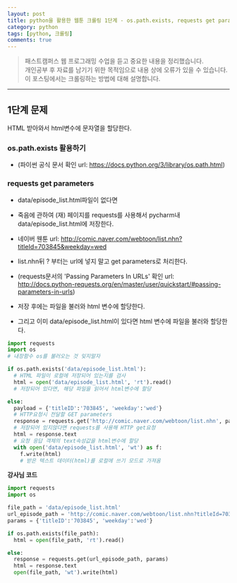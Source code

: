 ```yaml
---
layout: post
title: python을 활용한 웹툰 크롤링 1단계 - os.path.exists, requests get parameters
category: python
tags: [python, 크롤링]
comments: true
---
```


> 패스트캠퍼스 웹 프로그래밍 수업을 듣고 중요한 내용을 정리했습니다.     
개인공부 후 자료를 남기기 위한 목적임으로 내용 상에 오류가 있을 수 있습니다.      
> 이 포스팅에서는 크롤링하는 방법에 대해 설명합니다.

<hr>

## 1단계 문제
HTML 받아와서 html변수에 문자열을 할당한다.

### os.path.exists 활용하기
- (파이썬 공식 문서 확인 url: https://docs.python.org/3/library/os.path.html)

### requests get parameters
- data/episode_list.html파일이 없다면
- 죽음에 관하여 (재) 페이지를 requests를 사용해서 pycharm내 data/episode_list.html에 저장한다.
- 네이버 웬툰 url: http://comic.naver.com/webtoon/list.nhn?titleId=703845&weekday=wed
- list.nhn뒤 ? 부터는 url에 넣지 말고 get parameters로 처리한다.
- (requests문서의 'Passing Parameters In URLs' 확인 url: http://docs.python-requests.org/en/master/user/quickstart/#passing-parameters-in-urls)
- 저장 후에는 파일을 불러와 html 변수에 할당한다.

- 그리고 이미 data/episode_list.html이 있다면 html 변수에 파일을 불러와 할당한다.


```python
import requests
import os
# 내장함수 os를 불러오는 것 잊지말자

if os.path.exists('data/episode_list.html'):
  # HTML 파일이 로컬에 저장되어 있는지를 검사
  html = open('data/episode_list.html', 'rt').read()
  # 저장되어 있다면, 해당 파일을 읽어서 html변수에 할당

else:
  payload = {'titleID':'703845', 'weekday':'wed'}
  # HTTP요청시 전달할 GET parameters
  response = requests.get('http://comic.naver.com/webtoon/list.nhn', params=payload)
  # 저장되어 있지않다면 requests를 사용해 HTTP get요청
  html = response.text
  # 요청 응답 객체의 text속성값을 html변수에 할당
  with open('data/episode_list.html', 'wt') as f:
    f.write(html)
    # 받은 텍스트 데이터(html)를 로컬에 쓰기 모드로 가져옴
```


**강사님 코드**


```python
import requests
import os

file_path = 'data/episode_list.html'
url_episode_path = 'http://comic.naver.com/webtoon/list.nhn?titleId=703845&weekday=wed'
params = {'titleID':'703845', 'weekday':'wed'}

if os.path.exists(file_path):
  html = open(file_path, 'rt').read()

else:
  response = requests.get(url_episode_path, params)
  html = response.text
  open(file_path, 'wt').write(html)
```
